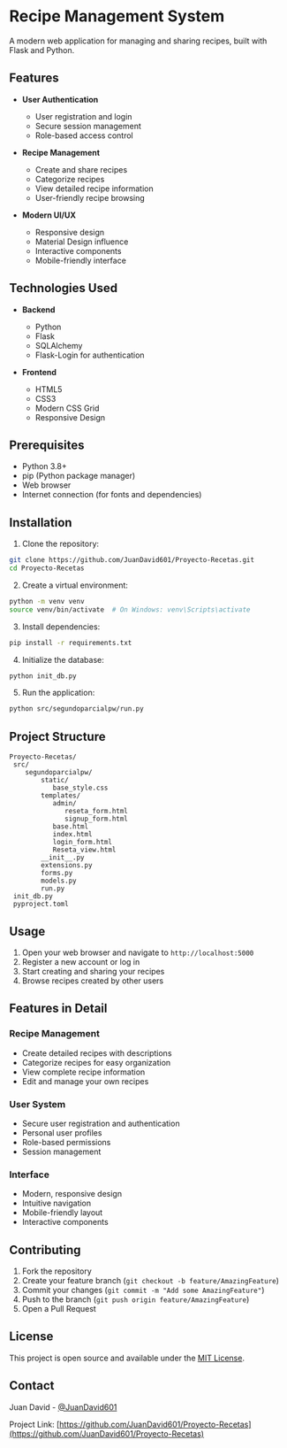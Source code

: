 # Recipe Management System

A modern web application for managing and sharing recipes, built with Flask and Python.

##  Features

- **User Authentication**
  - User registration and login
  - Secure session management
  - Role-based access control

- **Recipe Management**
  - Create and share recipes
  - Categorize recipes
  - View detailed recipe information
  - User-friendly recipe browsing

- **Modern UI/UX**
  - Responsive design
  - Material Design influence
  - Interactive components
  - Mobile-friendly interface

##  Technologies Used

- **Backend**
  - Python
  - Flask
  - SQLAlchemy
  - Flask-Login for authentication

- **Frontend**
  - HTML5
  - CSS3
  - Modern CSS Grid
  - Responsive Design

##  Prerequisites

- Python 3.8+
- pip (Python package manager)
- Web browser
- Internet connection (for fonts and dependencies)

##  Installation

1. Clone the repository:
```bash
git clone https://github.com/JuanDavid601/Proyecto-Recetas.git
cd Proyecto-Recetas
```

2. Create a virtual environment:
```bash
python -m venv venv
source venv/bin/activate  # On Windows: venv\Scripts\activate
```

3. Install dependencies:
```bash
pip install -r requirements.txt
```

4. Initialize the database:
```bash
python init_db.py
```

5. Run the application:
```bash
python src/segundoparcialpw/run.py
```

##  Project Structure

```
Proyecto-Recetas/
 src/
    segundoparcialpw/
        static/
           base_style.css
        templates/
           admin/
              reseta_form.html
              signup_form.html
           base.html
           index.html
           login_form.html
           Reseta_view.html
        __init__.py
        extensions.py
        forms.py
        models.py
        run.py
 init_db.py
 pyproject.toml
```

##  Usage

1. Open your web browser and navigate to `http://localhost:5000`
2. Register a new account or log in
3. Start creating and sharing your recipes
4. Browse recipes created by other users

##  Features in Detail

### Recipe Management
- Create detailed recipes with descriptions
- Categorize recipes for easy organization
- View complete recipe information
- Edit and manage your own recipes

### User System
- Secure user registration and authentication
- Personal user profiles
- Role-based permissions
- Session management

### Interface
- Modern, responsive design
- Intuitive navigation
- Mobile-friendly layout
- Interactive components

##  Contributing

1. Fork the repository
2. Create your feature branch (`git checkout -b feature/AmazingFeature`)
3. Commit your changes (`git commit -m "Add some AmazingFeature"`)
4. Push to the branch (`git push origin feature/AmazingFeature`)
5. Open a Pull Request

##  License

This project is open source and available under the [MIT License](https://opensource.org/licenses/MIT).

##  Contact

Juan David - [@JuanDavid601](https://github.com/JuanDavid601)

Project Link: [https://github.com/JuanDavid601/Proyecto-Recetas](https://github.com/JuanDavid601/Proyecto-Recetas)
